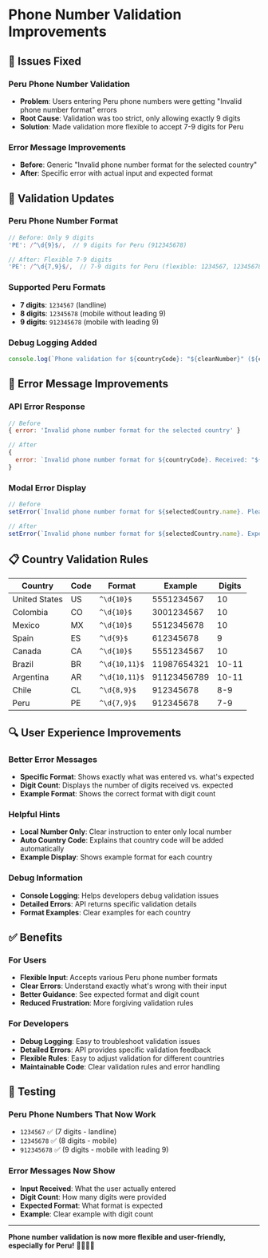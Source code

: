 # Phone Number Validation Improvements

## 🔧 **Issues Fixed**

### **Peru Phone Number Validation**
- **Problem**: Users entering Peru phone numbers were getting "Invalid phone number format" errors
- **Root Cause**: Validation was too strict, only allowing exactly 9 digits
- **Solution**: Made validation more flexible to accept 7-9 digits for Peru

### **Error Message Improvements**
- **Before**: Generic "Invalid phone number format for the selected country"
- **After**: Specific error with actual input and expected format

## 📱 **Validation Updates**

### **Peru Phone Number Format**
```javascript
// Before: Only 9 digits
'PE': /^\d{9}$/,  // 9 digits for Peru (912345678)

// After: Flexible 7-9 digits
'PE': /^\d{7,9}$/,  // 7-9 digits for Peru (flexible: 1234567, 12345678, 912345678)
```

### **Supported Peru Formats**
- **7 digits**: `1234567` (landline)
- **8 digits**: `12345678` (mobile without leading 9)
- **9 digits**: `912345678` (mobile with leading 9)

### **Debug Logging Added**
```javascript
console.log(`Phone validation for ${countryCode}: "${cleanNumber}" (${cleanNumber.length} digits) - ${isValid ? 'VALID' : 'INVALID'}`);
```

## 🎯 **Error Message Improvements**

### **API Error Response**
```javascript
// Before
{ error: 'Invalid phone number format for the selected country' }

// After
{ 
  error: `Invalid phone number format for ${countryCode}. Received: "${cleanNumber}" (${cleanNumber.length} digits). Please check the example format.` 
}
```

### **Modal Error Display**
```javascript
// Before
setError(`Invalid phone number format for ${selectedCountry.name}. Please check the example: ${selectedCountry.example}`);

// After
setError(`Invalid phone number format for ${selectedCountry.name}. Expected format: ${selectedCountry.example} (${selectedCountry.example.length} digits)`);
```

## 📋 **Country Validation Rules**

| Country | Code | Format | Example | Digits |
|---------|------|--------|---------|--------|
| United States | US | `^\d{10}$` | 5551234567 | 10 |
| Colombia | CO | `^\d{10}$` | 3001234567 | 10 |
| Mexico | MX | `^\d{10}$` | 5512345678 | 10 |
| Spain | ES | `^\d{9}$` | 612345678 | 9 |
| Canada | CA | `^\d{10}$` | 5551234567 | 10 |
| Brazil | BR | `^\d{10,11}$` | 11987654321 | 10-11 |
| Argentina | AR | `^\d{10,11}$` | 91123456789 | 10-11 |
| Chile | CL | `^\d{8,9}$` | 912345678 | 8-9 |
| Peru | PE | `^\d{7,9}$` | 912345678 | 7-9 |

## 🔍 **User Experience Improvements**

### **Better Error Messages**
- **Specific Format**: Shows exactly what was entered vs. what's expected
- **Digit Count**: Displays the number of digits received vs. expected
- **Example Format**: Shows the correct format with digit count

### **Helpful Hints**
- **Local Number Only**: Clear instruction to enter only local number
- **Auto Country Code**: Explains that country code will be added automatically
- **Example Display**: Shows example format for each country

### **Debug Information**
- **Console Logging**: Helps developers debug validation issues
- **Detailed Errors**: API returns specific validation details
- **Format Examples**: Clear examples for each country

## ✅ **Benefits**

### **For Users**
- **Flexible Input**: Accepts various Peru phone number formats
- **Clear Errors**: Understand exactly what's wrong with their input
- **Better Guidance**: See expected format and digit count
- **Reduced Frustration**: More forgiving validation rules

### **For Developers**
- **Debug Logging**: Easy to troubleshoot validation issues
- **Detailed Errors**: API provides specific validation feedback
- **Flexible Rules**: Easy to adjust validation for different countries
- **Maintainable Code**: Clear validation rules and error handling

## 🚀 **Testing**

### **Peru Phone Numbers That Now Work**
- `1234567` ✅ (7 digits - landline)
- `12345678` ✅ (8 digits - mobile)
- `912345678` ✅ (9 digits - mobile with leading 9)

### **Error Messages Now Show**
- **Input Received**: What the user actually entered
- **Digit Count**: How many digits were provided
- **Expected Format**: What format is expected
- **Example**: Clear example with digit count

---

**Phone number validation is now more flexible and user-friendly, especially for Peru!** 📱✅🇵🇪
